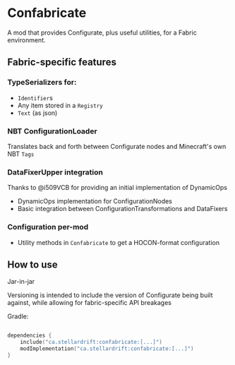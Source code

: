 # Confabricate

A mod that provides Configurate, plus useful utilities, for a Fabric environment.

## Fabric-specific features

### TypeSerializers for:

- `Identifier`s
- Any item stored in a `Registry`
- `Text` (as json)

### NBT ConfigurationLoader

Translates back and forth between Configurate nodes and Minecraft's own NBT `Tags`

### DataFixerUpper integration

Thanks to @i509VCB for providing an initial implementation of DynamicOps

- DynamicOps implementation for ConfigurationNodes
- Basic integration between ConfigurationTransformations and DataFixers

### Configuration per-mod

- Utility methods in `Confabricate` to get a HOCON-format configuration


## How to use

Jar-in-jar

Versioning is intended to include the version of Configurate being built against, while allowing for fabric-specific API breakages

Gradle:

```kotlin

dependencies {
    include("ca.stellardrift:confabricate:[...]")
    modImplementation("ca.stellardrift:confabricate:[...]")
}
```
